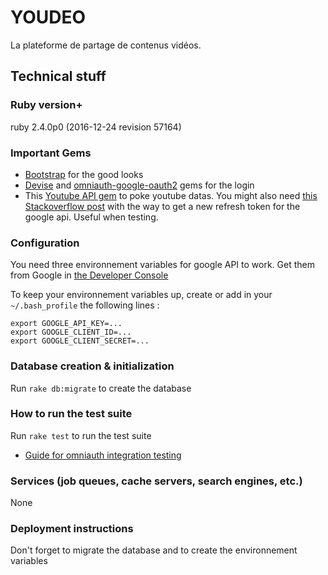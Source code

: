 # YOUDEO

La plateforme de partage de contenus vidéos.

## Technical stuff

### Ruby version+
ruby 2.4.0p0 (2016-12-24 revision 57164)

### Important Gems
* [Bootstrap](https://github.com/twbs/bootstrap-rubygem) for the good looks
* [Devise](https://github.com/plataformatec/devise) and [omniauth-google-oauth2](https://github.com/zquestz/omniauth-google-oauth2) gems for the login
* This [Youtube API gem](https://github.com/Fullscreen/yt) to poke youtube datas. You might also need [this Stackoverflow post](https://stackoverflow.com/questions/10827920/not-receiving-google-oauth-refresh-token) with the way to get a new refresh token for the google api. Useful when testing.

### Configuration
You need three environnement variables for google API to work. Get them from Google in [the Developer Console](https://console.developers.google.com/)

To keep your environnement variables up, create or add in your `~/.bash_profile` the following lines :

```
export GOOGLE_API_KEY=...
export GOOGLE_CLIENT_ID=...
export GOOGLE_CLIENT_SECRET=...
```


### Database creation & initialization

Run `rake db:migrate` to create the database

### How to run the test suite

Run `rake test` to run the test suite

* [Guide for omniauth integration testing](https://github.com/omniauth/omniauth/wiki/Integration-Testing)

### Services (job queues, cache servers, search engines, etc.)
None

### Deployment instructions

Don't forget to migrate the database and to create the environnement variables